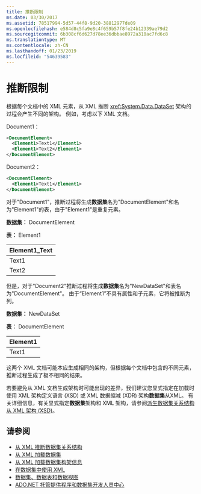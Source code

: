 ```yaml
---
title: 推断限制
ms.date: 03/30/2017
ms.assetid: 78517994-5d57-44f8-9d20-38812977de09
ms.openlocfilehash: e584d8c5fa9e8c4f659b57f8fe24b12339ae79d2
ms.sourcegitcommit: 6b308cf6d627d78ee36dbbae8972a310ac7fd6c8
ms.translationtype: MT
ms.contentlocale: zh-CN
ms.lasthandoff: 01/23/2019
ms.locfileid: "54639583"
---
```

# <a name="inference-limitations"></a>推断限制
根据每个文档中的 XML 元素，从 XML 推断 <xref:System.Data.DataSet> 架构的过程会产生不同的架构。 例如，考虑以下 XML 文档。  
  
 Document1：  
  
```xml  
<DocumentElement>  
  <Element1>Text1</Element1>  
  <Element1>Text2</Element1>  
</DocumentElement>  
```  
  
 Document2：  
  
```xml  
<DocumentElement>  
  <Element1>Text1</Element1>  
</DocumentElement>  
```  
  
 对于"Document1"，推断过程将生成**数据集**名为"DocumentElement"和名为"Element1"的表，由于"Element1"是重复元素。  
  
 **数据集：** DocumentElement  
  
 **表：** Element1  
  
|Element1_Text|  
|--------------------|  
|Text1|  
|Text2|  
  
 但是，对于"Document2"推断过程将生成**数据集**名为"NewDataSet"和表名为"DocumentElement"。 由于“Element1”不具有属性和子元素，它将被推断为列。  
  
 **数据集：** NewDataSet  
  
 **表：** DocumentElement  
  
|Element1|  
|--------------|  
|Text1|  
  
 这两个 XML 文档可能本应生成相同的架构，但根据每个文档中包含的不同元素，推断过程生成了极不相同的结果。  
  
 若要避免从 XML 文档生成架构时可能出现的差异，我们建议您显式指定在加载时使用 XML 架构定义语言 (XSD) 或 XML 数据缩减 (XDR) 架构**数据集**从XML。 有关详细信息，有关显式指定**数据集**架构和 XML 架构，请参阅[派生数据集关系结构从 XML 架构 (XSD)](../../../../../docs/framework/data/adonet/dataset-datatable-dataview/deriving-dataset-relational-structure-from-xml-schema-xsd.md)。  
  
## <a name="see-also"></a>请参阅
- [从 XML 推断数据集关系结构](../../../../../docs/framework/data/adonet/dataset-datatable-dataview/inferring-dataset-relational-structure-from-xml.md)
- [从 XML 加载数据集](../../../../../docs/framework/data/adonet/dataset-datatable-dataview/loading-a-dataset-from-xml.md)
- [从 XML 加载数据集构架信息](../../../../../docs/framework/data/adonet/dataset-datatable-dataview/loading-dataset-schema-information-from-xml.md)
- [在数据集中使用 XML](../../../../../docs/framework/data/adonet/dataset-datatable-dataview/using-xml-in-a-dataset.md)
- [数据集、数据表和数据视图](../../../../../docs/framework/data/adonet/dataset-datatable-dataview/index.md)
- [ADO.NET 托管提供程序和数据集开发人员中心](https://go.microsoft.com/fwlink/?LinkId=217917)
